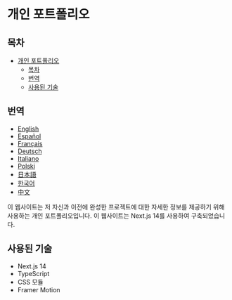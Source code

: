# 개인 포트폴리오

## 목차

- [개인 포트폴리오](#개인-포트폴리오)
  - [목차](#목차)
  - [번역](#번역)
  - [사용된 기술](#사용된-기술)

## 번역

- [English](/README.md)
- [Español](/docs/README.es.md)
- [Français](/docs/README.fr.md)
- [Deutsch](/docs/README.de.md)
- [Italiano](/docs/README.it.md)
- [Polski](/docs/README.pl.md)
- [日本語](/docs/README.ja.md)
- [한국어](/docs/README.ko.md)
- [中文](/docs/README.zh.md)

이 웹사이트는 저 자신과 이전에 완성한 프로젝트에 대한 자세한 정보를 제공하기 위해 사용하는 개인 포트폴리오입니다. 이 웹사이트는 Next.js 14를 사용하여 구축되었습니다.

## 사용된 기술

- Next.js 14
- TypeScript
- CSS 모듈
- Framer Motion
